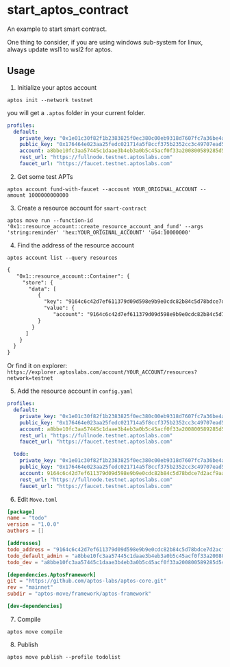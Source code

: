 # start_aptos_contract
An example to start smart contract.

One thing to consider, if you are using windows sub-system for linux, always update wsl1 to wsl2 for aptos.
## Usage

1. Initialize your aptos account
```shell
aptos init --network testnet
```
you will get a `.aptos` folder in your current folder.
```yaml
profiles:
  default:
    private_key: "0x1e01c30f82f1b2383825f0ec380c00eb9318d7607fc7a36be4afk2499fabea54"
    public_key: "0x176464e023aa25fedc021714a5f8ccf375b2352cc3c49707ead50k7ce485c19e"
    account: a8bbe10fc3aa57445c1daae3b4eb3a0b5c45acf0f33a200800589285d5406058
    rest_url: "https://fullnode.testnet.aptoslabs.com"
    faucet_url: "https://faucet.testnet.aptoslabs.com"
```

2. Get some test APTs
```shell
aptos account fund-with-faucet --account YOUR_ORIGINAL_ACCOUNT --amount 1000000000000
```



3. Create a resource account for `smart-contract`
```shell
aptos move run --function-id '0x1::resource_account::create_resource_account_and_fund' --args 'string:reminder' 'hex:YOUR_ORIGINAL_ACCOUNT' 'u64:10000000'
```

4. Find the address of the resource account
```shell
aptos account list --query resources
```

```txt
{
   "0x1::resource_account::Container": {
     "store": {
       "data": [
          {
            "key": "9164c6c42d7ef611379d09d598e9b9e0cdc82b84c5d78bdce7d2acf9aae4affc",
            "value": {
               "account": "9164c6c42d7ef611379d09d598e9b9e0cdc82b84c5d78bdce7d2acf9aae4affc" # this is it, pad zeros to the left if it's shorter than 64 hex chars
          }
        }
      ]
    }
  }
}
```

Or find it on explorer: `https://explorer.aptoslabs.com/account/YOUR_ACCOUNT/resources?network=testnet`

5. Add the resource account in `config.yaml`
```yaml
profiles:
  default:
    private_key: "0x1e01c30f82f1b2383825f0ec380c00eb9318d7607fc7a36be4af0249kfabea54"
    public_key: "0x176464e023aa25fedc021714a5f8ccf375b2352cc3c49707ead5007ce4k5c19e"
    account: a8bbe10fc3aa57445c1daae3b4eb3a0b5c45acf0f33a200800589285d5406058
    rest_url: "https://fullnode.testnet.aptoslabs.com"
    faucet_url: "https://faucet.testnet.aptoslabs.com"

  todo:
    private_key: "0x1e01c30f82f1b2383825f0ec380c00eb9318d7607fc7a36be4af0249kfabea54"
    public_key: "0x176464e023aa25fedc021714a5f8ccf375b2352cc3c49707ead5007ce4l5c19e"
    account: 9164c6c42d7ef611379d09d598e9b9e0cdc82b84c5d78bdce7d2acf9aae4affc
    rest_url: "https://fullnode.testnet.aptoslabs.com"
    faucet_url: "https://faucet.testnet.aptoslabs.com"
```

6. Edit `Move.toml`
  ```toml
[package]
name = "todo"
version = "1.0.0"
authors = []

[addresses]
todo_address = "9164c6c42d7ef611379d09d598e9b9e0cdc82b84c5d78bdce7d2acf9aae4affc" # replace with the resource account
todo_default_admin = "a8bbe10fc3aa57445c1daae3b4eb3a0b5c45acf0f33a200800589285d5406058" # replace with your account
todo_dev = "a8bbe10fc3aa57445c1daae3b4eb3a0b5c45acf0f33a200800589285d5406058" # replace with your account

[dependencies.AptosFramework]
git = "https://github.com/aptos-labs/aptos-core.git"
rev = "mainnet"
subdir = "aptos-move/framework/aptos-framework"

[dev-dependencies]

```

7. Compile
```shell
aptos move compile
```

8. Publish
```shell
aptos move publish --profile todolist
```
